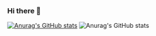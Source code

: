 ### Hi there 👋

[![Anurag's GitHub stats](https://github-readme-stats.vercel.app/api?username=yahomi-jp)](https://github.com/anuraghazra/github-readme-stats)
![Anurag's GitHub stats](https://github-readme-stats.vercel.app/api?username=yahomi-jp&show_icons=true&theme=dracula)

